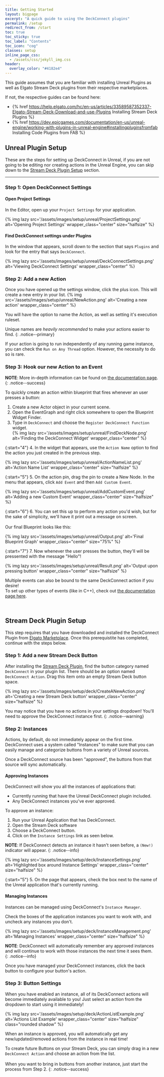 ```yaml
---
title: Getting Started
layout: bigpage
excerpt: "A quick guide to using the DeckConnect plugins"
permalink: /setup
redirect_from: /start
toc: true
toc_sticky: true
toc_label: "Contents"
toc_icon: "cog"
classes: setup
inline_page_css:
  - /assets/css/jekyll_img.css
header:
  overlay_color: "#4182e4"
---
```


This guide assumes that you are familiar with installing Unreal Plugins as well as Elgato Stream Deck plugins from their respective marketplaces.

If not, the respective guides can be found here:

* {% href https://help.elgato.com/hc/en-us/articles/33589587352337-Elgato-Stream-Deck-Download-and-use-Plugins Installing Stream Deck Plugins %}
* {% href https://dev.epicgames.com/documentation/en-us/unreal-engine/working-with-plugins-in-unreal-engine#installingpluginsfromfab Installing Code Plugins from FAB %}

## Unreal Plugin Setup

These are the steps for setting up DeckConnect in Unreal, if you are not going to be editing nor creating actions in the Unreal Engine, you can skip down to the [Stream Deck Plugin Setup](#stream-deck-plugin-setup) section.

---

### Step 1: Open DeckConnect Settings

#### Open Project Settings

In the Editor, open up your `Project Settings` for your application.

{% img lazy src='/assets/images/setup/unreal/ProjectSettings.png' alt='Opening Project Settings' wrapper_class="center" size="halfsize" %}

#### Find DeckConnect settings under Plugins

In the window that appears, scroll down to the section that says `Plugins` and look for the entry that says `DeckConnect`.

{% img lazy src='/assets/images/setup/unreal/DeckConnectSettings.png' alt='Viewing DeckConnect Settings' wrapper_class="center" %}

### Step 2: Add a new Action

Once you have opened up the settings window, click the plus icon. This will create a new entry in your list.
{% img src='/assets/images/setup/unreal/NewAction.png' alt='Creating a new action' wrapper_class="center" %}

You will have the option to name the Action, as well as setting it's execution ruleset.  

Unique names are *heavily recommended* to make your actions easier to find.
{: .notice--primary}

If your action is going to run independently of any running game instance, you can check the `Run on Any Thread` option. However, the necessity to do so is rare.

### Step 3: Hook our new Action to an Event

**NOTE**: More in-depth information can be found on [the documentation page](/docs).
{: .notice--success}  

To quickly create an action within blueprint that fires whenever an user presses a button:  

1. Create a new Actor object in your current scene.
2. Open the EventGraph and right click somewhere to open the Blueprint Widget Finder.
3. Type in `DeckConnect` and choose the `Register DeckConnect Function` widget.  
{% img lazy src='/assets/images/setup/unreal/FindDeckNode.png' alt='Finding the DeckConnect Widget' wrapper_class="center" %}  

{:start="4"}
4. In the widget that appears, use the `Action Name` option to find the action you just created in the previous step.

{% img lazy src='/assets/images/setup/unreal/ActionNameList.png' alt='Action Name List' wrapper_class="center" size="halfsize" %}

{:start="5"}
5. On the action pin, drag the pin to create a New Node. In the menu that appears, click `Add Event` and then `Add Custom Event`.

{% img lazy src='/assets/images/setup/unreal/AddCustomEvent.png' alt='Adding a new Custom Event' wrapper_class="center" size="halfsize" %}  

{:start="6"}
6. You can set this up to perform any action you'd wish, but for the sake of simplicity, we'll have it print out a message on screen.  
&nbsp;  
Our final Blueprint looks like this:  

{% img lazy src='/assets/images/setup/unreal/Output.png' alt='Final Blueprint Graph' wrapper_class="center" size="75%" %}  

{:start="7"}
7. Now whenever the user presses the button, they'll will be pressented with the message "Hello"!  

{% img lazy src='/assets/images/setup/unreal/Result.png' alt='Output upon pressing button' wrapper_class="center" size="halfsize" %}  

Multiple events can also be bound to the same DeckConnect action if you desire!  
To set up other types of events (like in C++), check out [the documentation page here](/docs).  

&nbsp;  

## Stream Deck Plugin Setup

This step requires that you have downloaded and installed the DeckConnect Plugin from [Elgato Marketplace](/deck). Once this prerequistite has completed, continue with the steps below.

### Step 1: Add a new Stream Deck Button

After installing the [Stream Deck Plugin](/deck), find the button category named `DeckConnect` in your plugin list. There should be an option named `DeckConnect Action`. Drag this item onto an empty Stream Deck button space.

{% img lazy src='/assets/images/setup/deck/CreateANewAction.png' alt='Creating a new Stream Deck button' wrapper_class="center" size="halfsize" %}

You may notice that you have no actions in your settings dropdown! You'll need to approve the DeckConnect instance first.
{: .notice--warning}

### Step 2: Instances

Actions, by default, do not immediately appear on the first time. DeckConnect uses a system called "Instances" to make sure that you can easily manage and categorize buttons from a variety of Unreal sources.

Once a DeckConnect source has been "approved", the buttons from that source will sync automatically.

#### Approving Instances

DeckConnect will show you all the instances of applications that:

* Currently running that have the Unreal DeckConnect plugin included.
* Any DeckConnect instances you've ever approved.

To approve an instance:

1. Run your Unreal Application that has DeckConnect.
2. Open the Stream Deck software
3. Choose a DeckConnect button.
4. Click on the `Instance Settings` link as seen below.  

**NOTE**: If DeckConnect detects an instance it hasn't seen before, a `(New!)` indicator will appear.
{: .notice--info}

{% img lazy src='/assets/images/setup/deck/InstanceSettings.png' alt='Highlighted box around Instance Settings' wrapper_class="center" size="halfsize" %}

{:start="5"}
5. On the page that appears, check the box next to the name of the Unreal application that's currently running.

#### Managing Instances

Instances can be managed using DeckConnect's `Instance Manager`.

Check the boxes of the application instances you want to work with, and uncheck any instances you don't.

{% img lazy src='/assets/images/setup/deck/InstanceManagement.png' alt='Managing Instances' wrapper_class="center" size="halfsize" %}

**NOTE**: DeckConnect will automatically remember any approved instances and will continue to work with those instances the next time it sees them.  
{: .notice--info}

Once you have managed your DeckConnect instances, click the back button to configure your button's action.

### Step 3: Button Settings

When you have enabled an instance, all of its DeckConnect actions will become immediately available to you! Just select an action from the dropdown to start using it immediately!

{% img lazy src='/assets/images/setup/deck/ActionListExample.png' alt='Actions List Example' wrapper_class="center" size="halfsize" class="rounded shadow" %}

When an instance is approved, you will automatically get any new/updated/removed actions from the instance in real time!

To create future Buttons on your Stream Deck, you can simply drag in a new `DeckConnect Action` and choose an action from the list.  
&nbsp;  
When you want to bring in buttons from another instance, just start the process from Step 2.
{: .notice--success}

